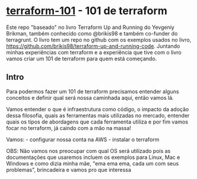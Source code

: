 # [terraform-101](github.com/phovmaia/terraform-101) - 101 de terraform

Este repo "baseado" no livro Terraform Up and Running do Yevgeniy Brikman, também
conhecido como @brikis98 e também co-funder do terragrunt. O livro tem um repo no
github com os exemplos usados no livro, <https://github.com/brikis98/terraform-up-and-running-code>.
Juntando minhas experiências com terraform e a experiência que tive com o livro vamos
criar um 101 de terraform para quem está começando.

## Intro

Para podermos fazer um 101 de terraform precisamos entender alguns conceitos e definir
qual será nossa caminhada aqui, então vamos lá.

Vamos entender o que é infraestrutura como código, o impacto da adoção dessa filosofia,
quais as ferramentas mais utilizadas no mercado, entender quais os tipos de abordagens
que cada ferramenta utiliza e por fim vamos focar no terraform, já caindo com a mão na
massa!

Vamos:
    - configurar nossa conta na AWS
    - instalar o terraform

OBS:
Não vamos nos preocupar com qual OS será utilizado pois as documentações que usaremos
incluem os exemplos para Linux, Mac e Windows e como dizia minha mãe, "ema ema ema,
cada um com seus problemas", brincadeira e vamos pro que interessa
